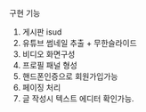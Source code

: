 구현 기능
1. 게시판 isud
2. 유튜브 썸네일 추출 + 무한슬라이드
3. 비디오 화면구성
4. 프로필 패널 형성
5. 핸드폰인증으로 회원가입가능
6. 페이징 처리
7. 글 작성시 텍스트 에디터 확인가능.

